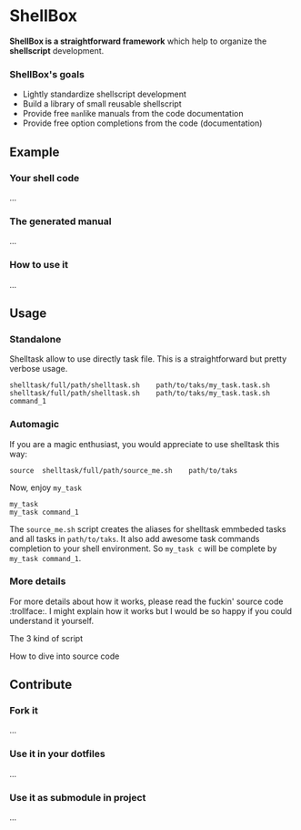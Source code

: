 
ShellBox
=========

**ShellBox is a straightforward framework** which help to organize the **shellscript** development.

### ShellBox's goals

- Lightly standardize shellscript development
- Build a library of small reusable shellscript
- Provide free `man`like manuals from the code documentation
- Provide free option completions from the code (documentation)


Example
-------

### Your shell code

...

### The generated manual

...

### How to use it

...


Usage
-----

### Standalone

Shelltask allow to use directly task file. This is a straightforward but pretty verbose usage.

	shelltask/full/path/shelltask.sh	path/to/taks/my_task.task.sh
	shelltask/full/path/shelltask.sh	path/to/taks/my_task.task.sh	command_1


### Automagic

If you are a magic enthusiast, you would appreciate to use shelltask this way:

	source	shelltask/full/path/source_me.sh	path/to/taks

Now, enjoy `my_task`

	my_task
	my_task	command_1

The `source_me.sh` script creates the aliases for shelltask emmbeded tasks and all tasks in `path/to/taks`.
It also add awesome task commands completion to your shell environment. So `my_task	c` will be complete by `my_task	command_1`.


### More details

For more details about how it works, please read the fuckin' source code :trollface:.
I might explain how it works but I would be so happy if you could understand it yourself.

The 3 kind of script

How to dive into source code


Contribute
----------

### Fork it

...


### Use it in your dotfiles

...


### Use it as submodule in project

...
